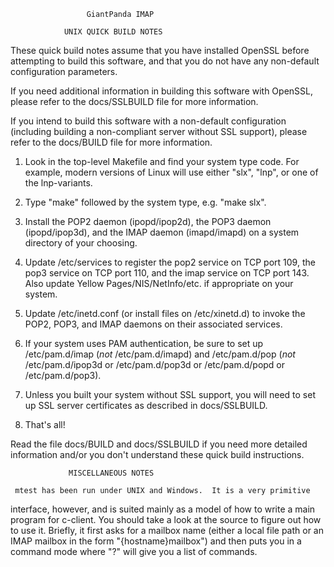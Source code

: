 			         GiantPanda IMAP

			    UNIX QUICK BUILD NOTES

These quick build notes assume that you have installed OpenSSL before
attempting to build this software, and that you do not have any non-default
configuration parameters.

If you need additional information in building this software with OpenSSL,
please refer to the docs/SSLBUILD file for more information.

If you intend to build this software with a non-default configuration
(including building a non-compliant server without SSL support), please
refer to the docs/BUILD file for more information.

1) Look in the top-level Makefile and find your system type code.  For example,
   modern versions of Linux will use either "slx", "lnp", or one of the
   lnp-variants.

2) Type "make" followed by the system type, e.g. "make slx".

3) Install the POP2 daemon (ipopd/ipop2d), the POP3 daemon (ipopd/ipop3d), and
   the IMAP daemon (imapd/imapd) on a system directory of your choosing.

4) Update /etc/services to register the pop2 service on TCP port 109, the
   pop3 service on TCP port 110, and the imap service on TCP port 143.  Also
   update Yellow Pages/NIS/NetInfo/etc. if appropriate on your system.

5) Update /etc/inetd.conf (or install files on /etc/xinetd.d) to invoke the
   POP2, POP3, and IMAP daemons on their associated services.

6) If your system uses PAM authentication, be sure to set up /etc/pam.d/imap
   (*not* /etc/pam.d/imapd) and /etc/pam.d/pop (*not* /etc/pam.d/ipop3d or
   /etc/pam.d/pop3d or /etc/pam.d/popd or /etc/pam.d/pop3).

7) Unless you built your system without SSL support, you will need to set
   up SSL server certificates as described in docs/SSLBUILD.

6) That's all!

Read the file docs/BUILD and docs/SSLBUILD if you need more detailed
information and/or you don't understand these quick build instructions.

			     MISCELLANEOUS NOTES

     mtest has been run under UNIX and Windows.  It is a very primitive
 interface, however, and is suited mainly as a model of how to write a 
main program for c-client.  You should take a look at the source to figure
out how to use it.  Briefly, it first asks for a mailbox name (either a 
local file path or an IMAP mailbox in the form "{hostname}mailbox") and 
then puts you in a command mode where "?" will give you a list of commands.
